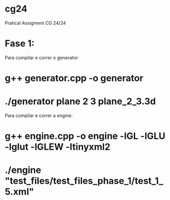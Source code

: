 # cg24
Pratical Assigment CG 24/24

# Fase 1:

Para compilar e correr o generator:

# g++ generator.cpp -o generator 

# ./generator plane 2 3 plane_2_3.3d

Para compilar e correr a engine:

# g++ engine.cpp -o engine -lGL -lGLU -lglut -lGLEW -ltinyxml2

# ./engine "test_files/test_files_phase_1/test_1_5.xml" 